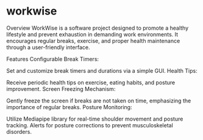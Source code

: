 # workwise

Overview
WorkWise is a software project designed to promote a healthy lifestyle and prevent exhaustion in demanding work environments. It encourages regular breaks, exercise, and proper health maintenance through a user-friendly interface.

Features
Configurable Break Timers:

Set and customize break timers and durations via a simple GUI.
Health Tips:

Receive periodic health tips on exercise, eating habits, and posture improvement.
Screen Freezing Mechanism:

Gently freeze the screen if breaks are not taken on time, emphasizing the importance of regular breaks.
Posture Monitoring:

Utilize Mediapipe library for real-time shoulder movement and posture tracking.
Alerts for posture corrections to prevent musculoskeletal disorders.

